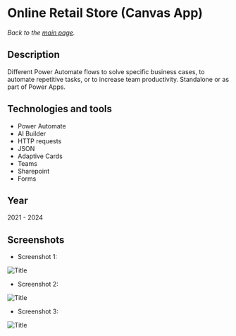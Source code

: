 # Online Retail Store (Canvas App)

*Back to the [main page](https://camilovillam.github.io/).*

## Description

Different Power Automate flows to solve specific business cases, to automate repetitive tasks, or to increase team productivity. Standalone or as part of Power Apps.

## Technologies and tools

- Power Automate
- AI Builder
- HTTP requests
- JSON
- Adaptive Cards
- Teams
- Sharepoint
- Forms


## Year

2021 - 2024


## Screenshots

- Screenshot 1:

![Title](url)


- Screenshot 2:

![Title](url)


- Screenshot 3:

![Title](url)

